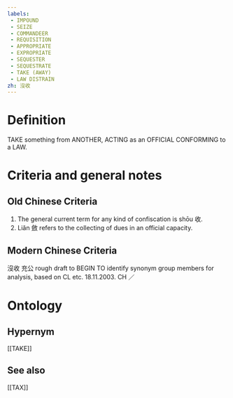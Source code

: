 ```yaml
---
labels: 
 - IMPOUND
 - SEIZE
 - COMMANDEER
 - REQUISITION
 - APPROPRIATE
 - EXPROPRIATE
 - SEQUESTER
 - SEQUESTRATE
 - TAKE (AWAY)
 - LAW DISTRAIN
zh: 沒收
---
```


# Definition
TAKE something from ANOTHER, ACTING as an OFFICIAL CONFORMING to a LAW.
# Criteria and general notes
## Old Chinese Criteria
1. The general current term for any kind of confiscation is shōu 收.
2. Liǎn 斂 refers to the collecting of dues in an official capacity.
## Modern Chinese Criteria
沒收
充公
rough draft to BEGIN TO identify synonym group members for analysis, based on CL etc. 18.11.2003. CH ／
# Ontology

## Hypernym
[[TAKE]]
## See also
[[TAX]]